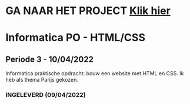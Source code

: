 # GA NAAR HET PROJECT [Klik hier](https://santosvdw.github.io/parijs-advijs/src/html/index.html)

# Informatica PO - HTML/CSS

## Periode 3 - 10/04/2022

Informatica praktische opdracht: bouw een website met HTML en CSS. Ik heb als thema Parijs gekozen.


### INGELEVERD (09/04/2022)
